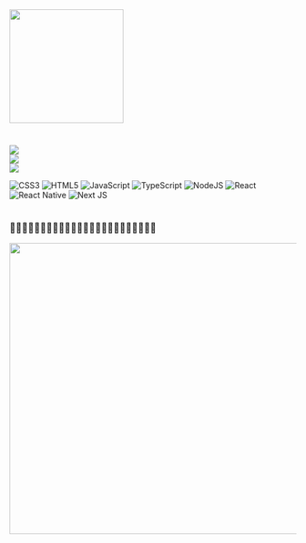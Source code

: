 <img src="https://media.giphy.com/media/E6jscXfv3AkWQ/giphy.gif" width="200" />

# 
![](https://github-readme-stats.vercel.app/api?username=rovin0805&theme=city_light&hide_border=false&include_all_commits=true&count_private=true)<br/>
![](https://github-readme-streak-stats.herokuapp.com/?user=rovin0805&theme=city_light&hide_border=false)<br/>
![](https://github-readme-stats.vercel.app/api/top-langs/?username=rovin0805&theme=city_light&hide_border=false&include_all_commits=true&count_private=true&layout=compact)

![CSS3](https://img.shields.io/badge/css3-%231572B6.svg?style=for-the-badge&logo=css3&logoColor=white) ![HTML5](https://img.shields.io/badge/html5-%23E34F26.svg?style=for-the-badge&logo=html5&logoColor=white) ![JavaScript](https://img.shields.io/badge/javascript-%23323330.svg?style=for-the-badge&logo=javascript&logoColor=%23F7DF1E) ![TypeScript](https://img.shields.io/badge/typescript-%23007ACC.svg?style=for-the-badge&logo=typescript&logoColor=white) ![NodeJS](https://img.shields.io/badge/node.js-6DA55F?style=for-the-badge&logo=node.js&logoColor=white) ![React](https://img.shields.io/badge/react-%2320232a.svg?style=for-the-badge&logo=react&logoColor=%2361DAFB) ![React Native](https://img.shields.io/badge/react_native-%2320232a.svg?style=for-the-badge&logo=react&logoColor=%2361DAFB) ![Next JS](https://img.shields.io/badge/Next-black?style=for-the-badge&logo=next.js&logoColor=white)

<!-- ## 🏆 GitHub Trophies
![](https://github-profile-trophy.vercel.app/?username=rovin0805&theme=discord&no-frame=true&no-bg=true&margin-w=4) -->

<!-- ### ✍️ Random Dev Quote
![](https://quotes-github-readme.vercel.app/api?type=horizontal&theme=radical) -->
#

### 🙂🙃🙂🙃🙂🙃🙂🙃🙂🙃🙂🙃🙂🙃🙂🙃🙂🙃🙂🙃🙂🙃🙂🙃
<img src="https://rm.up.railway.app/" width="512px"/>

<!-- [![](https://visitcount.itsvg.in/api?id=rovin0805&icon=7&color=1)](https://visitcount.itsvg.in) -->

<!-- Proudly created with GPRM ( https://gprm.itsvg.in ) -->
